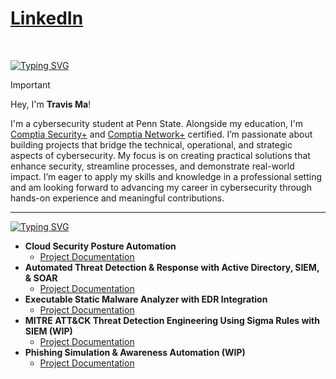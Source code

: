 <h1><a href=https://www.linkedin.com/in/travis-maa/>LinkedIn</a> </h1>
<br/>

[![Typing SVG](https://readme-typing-svg.demolab.com?font=IBM+Plex+Mono&weight=500&size=30&duration=2000&pause=1000&color=F7F7F7&width=435&lines=About+Me%3A)](https://git.io/typing-svg)

> [!IMPORTANT]
> Hey, I'm **Travis Ma**!
>
> I'm a cybersecurity student at Penn State. Alongside my education, I'm [Comptia Security+](https://www.credly.com/badges/5c7ffe8a-557b-46c5-8ee3-e8531ce3a7ab) and [Comptia Network+](https://www.credly.com/badges/8a8937f6-84e1-41ac-9ec6-d5f7baa0744c) certified. I’m passionate about building projects that bridge the technical, operational, and strategic aspects of cybersecurity. My focus is on creating practical solutions that enhance security, streamline processes, and demonstrate real-world impact. I’m eager to apply my skills and knowledge in a professional setting and am looking forward to advancing my career in cybersecurity through hands-on experience and meaningful contributions.
---

[![Typing SVG](https://readme-typing-svg.demolab.com?font=IBM+Plex+Mono&weight=500&size=30&duration=2000&pause=1000&color=F7F7F7&width=435&lines=Cybersecurity+Projects%3A)](https://git.io/typing-svg)

- <b>Cloud Security Posture Automation</b>
  - [Project Documentation](https://github.com/TravisMa07/Cloud-Security-Posture-Automation)
- <b>Automated Threat Detection & Response with Active Directory, SIEM, & SOAR </b>
  - [Project Documentation](https://github.com/TravisMa07/active-directory-siem-soar-detection-response)
- <b>Executable Static Malware Analyzer with EDR Integration</b>
  - [Project Documentation](https://github.com/TravisMa07/Malware-Analyzer-EDR)
- <b>MITRE ATT&CK Threat Detection Engineering Using Sigma Rules with SIEM (WIP)</b>
  - [Project Documentation](https://github.com/TravisMa07/Threat-Detection-Engineering)
- <b>Phishing Simulation & Awareness Automation (WIP)</b>
  - [Project Documentation](https://github.com/TravisMa07/Phishing-Simulation-Awareness-Automation)

